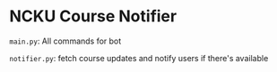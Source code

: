 # NCKU Course Notifier

`main.py`: All commands for bot

`notifier.py`:  fetch course updates and notify users if there's available
